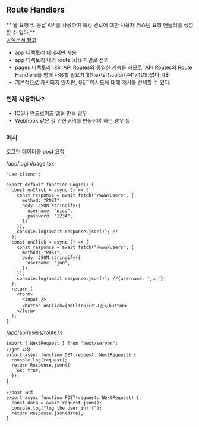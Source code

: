 ## Route Handlers

** 웹 요청 및 응답 API를 사용하여 특정 경로에 대한 사용자 커스텀 요청 핸들러를 생성할 수 있다.**  
[공식문서 참고](https://nextjs-ko.org/docs/app/building-your-application/routing/route-handlers)

- app 디렉토리 내에서만 사용
- app 디렉토리 내의 route.js|ts 파일로 정의
- pages 디렉토리 내의 API Routes와 동일한 기능을 하므로, API Routes와 Route Handlers를 함께 사용할 필요가 ${\textsf{\color{#4174D9}없다.}}$
- 기본적으로 캐시되지 않지만, GET 메서드에 대해 캐시를 선택할 수 있다.

### 언제 사용하나?

- IOS나 안드로이드 앱을 만들 경우
- Webhook 같은 걸 위한 API를 만들어야 하는 경우 등

### 예시

로그인 데이터를 post 요청

/app/login/page.tsx

```tsx
"use client";

export default function LogIn() {
  const onClick = async () => {
    const response = await fetch("/www/users", {
      method: "POST",
      body: JSON.stringify({
        username: "nico",
        password: "1234",
      }),
    });
    console.log(await response.json()); //
  };
  const onClick = async () => {
    const response = await fetch("/www/users", {
      method: "POST",
      body: JSON.stringify({
        username: "jun",
      }),
    });
    console.log(await response.json()); //{username: 'jun'}
  };
  return (
    <form>
      <input />
      <button onClick={onClick}>로그인</button>
    </form>
  );
}
```

/app/api/users/route.ts

```tsx
import { NextRequest } from "next/server";
//get 요청
export async function GET(request: NextRequest) {
  console.log(request);
  return Response.json({
    ok: true,
  });
}

//post 요청
export async function POST(request: NextRequest) {
  const data = await request.json();
  console.log("log the user in!!!");
  return Response.json(data);
}
```
